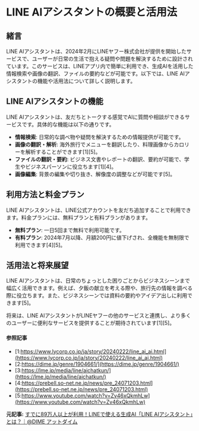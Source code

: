 # LINE AIアシスタントの概要と活用法

## 緒言

LINE AIアシスタントは、2024年2月にLINEヤフー株式会社が提供を開始したサービスで、ユーザーが日常の生活で抱える疑問や問題を解決するために設計されています。このサービスは、LINEアプリ内で簡単に利用でき、生成AIを活用した情報検索や画像の翻訳、ファイルの要約などが可能です。以下では、LINE AIアシスタントの機能や活用法について詳しく説明します。

## LINE AIアシスタントの機能

LINE AIアシスタントは、友だちとトークする感覚でAIに質問や相談ができるサービスです。具体的な機能は以下の通りです。

- **情報検索**: 日常的な調べ物や疑問を解決するための情報提供が可能です。
- **画像の翻訳・解析**: 海外旅行でメニューを翻訳したり、料理画像からカロリーを解析することができます[1][5]。
- **ファイルの翻訳・要約**: ビジネス文書やレポートの翻訳、要約が可能で、学生やビジネスパーソンに役立ちます[1][4]。
- **画像編集**: 背景の編集や切り抜き、解像度の調整などが可能です[5]。

## 利用方法と料金プラン

LINE AIアシスタントは、LINE公式アカウントを友だち追加することで利用できます。料金プランには、無料プランと有料プランがあります。

- **無料プラン**: 一日5回まで無料で利用可能です。
- **有料プラン**: 2024年7月以降、月額200円に値下げされ、全機能を無制限で利用できます[4][5]。

## 活用法と将来展望

LINE AIアシスタントは、日常のちょっとした困りごとからビジネスシーンまで幅広く活用できます。例えば、夕飯の献立を考える際や、旅行先の情報を調べる際に役立ちます。また、ビジネスシーンでは資料の要約やアイデア出しに利用できます[5]。

将来は、LINE AIアシスタントがLINEヤフーの他のサービスと連携し、より多くのユーザーに便利なサービスを提供することが期待されています[1][5]。

#### 参照記事
- [1:https://www.lycorp.co.jp/ja/story/20240222/line_ai_ai.html](https://www.lycorp.co.jp/ja/story/20240222/line_ai_ai.html)
- [2:https://dime.jp/genre/1904661/](https://dime.jp/genre/1904661/)
- [3:https://lme.jp/media/line/aichatkun/](https://lme.jp/media/line/aichatkun/)
- [4:https://prebell.so-net.ne.jp/news/pre_24071203.html](https://prebell.so-net.ne.jp/news/pre_24071203.html)
- [5:https://www.youtube.com/watch?v=Zv46xQkmhLw](https://www.youtube.com/watch?v=Zv46xQkmhLw)


**元記事:** [すでに89万人以上が利用！LINEで使える生成AI「LINE AIアシスタント」とは？｜@DIME アットダイム](https://dime.jp/genre/1933975/)